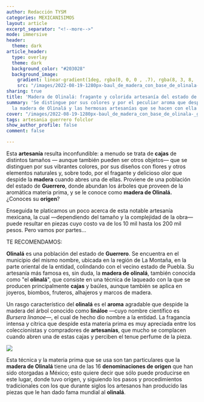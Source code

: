 ```yaml
---
author: Redacción TYSM
categories: MEXICANISIMOS
layout: article
excerpt_separator: "<!--more-->"
mode: immersive
header:
  theme: dark
article_header:
  type: overlay
  theme: dark
  background_color: "#203028"
  background_image:
    gradient: linear-gradient(1deg, rgba(0, 0, 0 , .7), rgba(8, 3, 8, .9))
    src: "/images/2022-08-19-1280px-baul_de_madera_con_base_de_olinala-_guerrero-_mexico.jpeg"
sharing: true
title: 'Madera de Olinalá: fragante y colorida artesanía del estado de Guerrero'
summary: 'Se distingue por sus colores y por el peculiar aroma que despide: conoce
  la madera de Olinalá y las hermosas artesanías que se hacen con ella'
cover: "/images/2022-08-19-1280px-baul_de_madera_con_base_de_olinala-_guerrero-_mexico.jpeg"
tags: artesania guerrero folclor
show_author_profile: false
comment: false

---
```

Esta **artesanía** resulta inconfundible: a menudo se trata de **cajas** de distintos tamaños — aunque también pueden ser otros objetos— que se distinguen por sus vibrantes colores, por sus diseños con flores y otros elementos naturales y, sobre todo, por el fragante y delicioso olor que despide la **madera** cuando abres una de ellas. Proviene de una población del estado de **Guerrero**, donde abundan los árboles que proveen de la aromática materia prima, y se le conoce como **madera de Olinalá.** ¿Conoces su **origen**?

Enseguida te platicamos un poco acerca de esta notable artesanía mexicana, la cual —dependiendo del tamaño y la complejidad de la obra— puede resultar en piezas cuyo costo va de los 10 mil hasta los 200 mil pesos. Pero vamos por partes…

TE RECOMENDAMOS:

**Olinalá** es una población del estado de **Guerrero**. Se encuentra en el municipio del mismo nombre, ubicada en la región de La Montaña, en la parte oriental de la entidad, colindando con el vecino estado de Puebla. Su artesanía más famosa es, sin duda, la **madera de olinalá**, también conocida como "el **olinalá**", que consiste en una técnica de laqueado con la que se producen principalmente **cajas** y baúles, aunque también se aplica en joyeros, biombos, fruteros, alhajeros y marcos de madera.

Un rasgo característico del **olinalá** es el **aroma** agradable que despide la madera del árbol conocido como **lináloe** —cuyo nombre científico es _Bursera linanoe_—, el cual de hecho dio nombre a la entidad. La fragancia intensa y cítrica que despide esta materia prima es muy apreciada entre los coleccionistas y compradores de **artesanías**, que mucho se complacen cuando abren una de estas cajas y perciben el tenue perfume de la pieza.

![](https://upload.wikimedia.org/wikipedia/commons/thumb/7/7d/Olinala204.jpg/1024px-Olinala204.jpg)

Esta técnica y la materia prima que se usa son tan particulares que la **madera de Olinalá** tiene una de las 16 **denominaciones de origen** que han sido otorgadas a México; esto quiere decir que sólo puede producirse en este lugar, donde tuvo origen, y siguiendo los pasos y procedimientos tradicionales con los que durante siglos los artesanos han producido las piezas que le han dado fama mundial al **olinalá**.